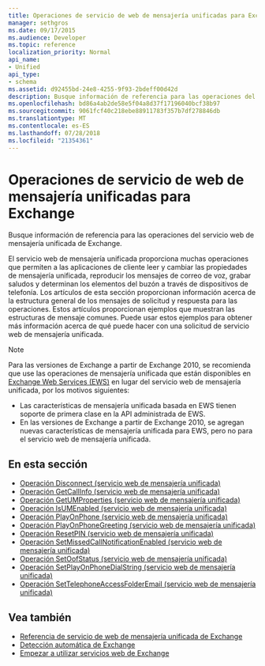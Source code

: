 ```yaml
---
title: Operaciones de servicio de web de mensajería unificadas para Exchange
manager: sethgros
ms.date: 09/17/2015
ms.audience: Developer
ms.topic: reference
localization_priority: Normal
api_name:
- Unified
api_type:
- schema
ms.assetid: d92455bd-24e8-4255-9f93-2bdeff00d42d
description: Busque información de referencia para las operaciones del servicio web de mensajería unificada de Exchange.
ms.openlocfilehash: bd86a4ab2de58e5f04a8d37f17196040bcf38b97
ms.sourcegitcommit: 9061fcf40c218ebe88911783f357b7df278846db
ms.translationtype: MT
ms.contentlocale: es-ES
ms.lasthandoff: 07/28/2018
ms.locfileid: "21354361"
---
```

# <a name="unified-messaging-web-service-operations-for-exchange"></a>Operaciones de servicio de web de mensajería unificadas para Exchange

Busque información de referencia para las operaciones del servicio web de mensajería unificada de Exchange.
  
El servicio web de mensajería unificada proporciona muchas operaciones que permiten a las aplicaciones de cliente leer y cambiar las propiedades de mensajería unificada, reproducir los mensajes de correo de voz, grabar saludos y determinan los elementos del buzón a través de dispositivos de telefonía. Los artículos de esta sección proporcionan información acerca de la estructura general de los mensajes de solicitud y respuesta para las operaciones. Estos artículos proporcionan ejemplos que muestran las estructuras de mensaje comunes. Puede usar estos ejemplos para obtener más información acerca de qué puede hacer con una solicitud de servicio web de mensajería unificada.
  
> [!NOTE]
> Para las versiones de Exchange a partir de Exchange 2010, se recomienda que use las operaciones de mensajería unificada que están disponibles en [Exchange Web Services (EWS)](http://msdn.microsoft.com/library/60285497-0c4e-4e51-84e1-34dd6d89a5d8%28Office.15%29.aspx) en lugar del servicio web de mensajería unificada, por los motivos siguientes: 
> - Las características de mensajería unificada basada en EWS tienen soporte de primera clase en la API administrada de EWS. 
> - En las versiones de Exchange a partir de Exchange 2010, se agregan nuevas características de mensajería unificada para EWS, pero no para el servicio web de mensajería unificada. 
  
## <a name="in-this-section"></a>En esta sección
<a name="bk_InThisSection"> </a>

- [Operación Disconnect (servicio web de mensajería unificada)](disconnect-operation-um-web-service.md)    
- [Operación GetCallInfo (servicio web de mensajería unificada)](getcallinfo-operation-um-web-service.md)   
- [Operación GetUMProperties (servicio web de mensajería unificada)](getumproperties-operation-um-web-service.md)   
- [Operación IsUMEnabled (servicio web de mensajería unificada)](isumenabled-operation-um-web-service.md)   
- [Operación PlayOnPhone (servicio web de mensajería unificada)](playonphone-operation-um-web-service.md)   
- [Operación PlayOnPhoneGreeting (servicio web de mensajería unificada)](playonphonegreeting-operation-um-web-service.md)   
- [Operación ResetPIN (servicio web de mensajería unificada)](resetpin-operation-um-web-service.md)   
- [Operación SetMissedCallNotificationEnabled (servicio web de mensajería unificada)](setmissedcallnotificationenabled-operation-um-web-service.md)  
- [Operación SetOofStatus (servicio web de mensajería unificada)](setoofstatus-operation-um-web-service.md)    
- [Operación SetPlayOnPhoneDialString (servicio web de mensajería unificada)](setplayonphonedialstring-operation-um-web-service.md)   
- [Operación SetTelephoneAccessFolderEmail (servicio web de mensajería unificada)](settelephoneaccessfolderemail-operation-um-web-service.md)
    
## <a name="see-also"></a>Vea también

- [Referencia de servicio de web de mensajería unificada de Exchange](unified-messaging-web-service-reference-for-exchange.md)
- [Detección automática de Exchange](../exchange-web-services/autodiscover-for-exchange.md)
- [Empezar a utilizar servicios web de Exchange](../exchange-web-services/start-using-web-services-in-exchange.md)
    

